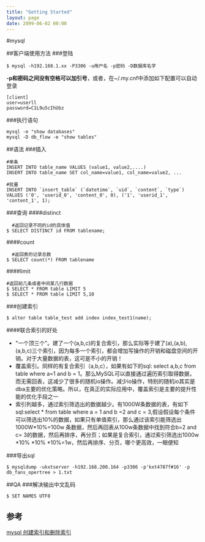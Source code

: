 ```yaml
---
title: "Getting Started"
layout: page
date: 2099-06-02 00:00
---
```


#mysql

##客户端使用方法
###登陆
```
$ mysql -h192.168.1.xx -P3306 -u用户名 -p密码 -D数据库名字
```
**-p和密码之间没有空格可以加引号**，或者，在~/.my.cnf中添加如下配置可以自动登录
```
[client]
user=userll
password=C1L9u5cIhUbz
```

###执行语句
```
mysql -e "show databases"
mysql -D db_flow -e "show tables"
```

##语法
###插入
```
#单条
INSERT INTO table_name VALUES (value1, value2,....)
INSERT INTO table_name SET col_name=value1, col_name=value2, ... 

#批量
INSERT INTO `insert_table` (`datetime`, `uid`, `content`, `type`) 
VALUES ('0', 'userid_0', 'content_0', 0), ('1', 'userid_1', 'content_1', 1);
```

###查询
####distinct
```
  #返回记录不同的id的具体值
$ SELECT DISTINCT id FROM tablename;
```
####count
```
  #返回表的记录总数
$ SELECT count(*) FROM tablename
```
####limit
```
#返回前几条或者中间某几行数据
$ SELECT * FROM table LIMIT 5
$ SELECT * FROM table LIMIT 5,10
```

###创建索引
```
$ alter table table_test add index index_test1(name);
```
####联合索引的好处

- "一个顶三个"。建了一个(a,b,c)的复合索引，那么实际等于建了(a),(a,b),(a,b,c)三个索引，因为每多一个索引，都会增加写操作的开销和磁盘空间的开销。对于大量数据的表，这可是不小的开销！
- 覆盖索引。同样的有复合索引（a,b,c），如果有如下的sql: select a,b,c from table where a=1 and b = 1。那么MySQL可以直接通过遍历索引取得数据，而无需回表，这减少了很多的随机io操作。减少io操作，特别的随机io其实是dba主要的优化策略。所以，在真正的实际应用中，覆盖索引是主要的提升性能的优化手段之一
- 索引列越多，通过索引筛选出的数据越少。有1000W条数据的表，有如下sql:select * from table where a = 1 and b =2 and c = 3,假设假设每个条件可以筛选出10%的数据，如果只有单值索引，那么通过该索引能筛选出1000W*10%=100w 条数据，然后再回表从100w条数据中找到符合b=2 and c= 3的数据，然后再排序，再分页；如果是复合索引，通过索引筛选出1000w *10% *10% *10%=1w，然后再排序、分页，哪个更高效，一眼便知

###导出sql
```
$ mysqldump -ukxtserver -h192.168.200.164 -p3306 -p'kxt4787f#16' -p db_fans_opertree > 1.txt
```

##QA
###解决输出中文乱码
```
$ SET NAMES UTF8
```

## 参考
[mysql 创建索引和删除索引](http://www.cnblogs.com/IT-Monkey/p/3293131.html)